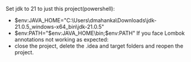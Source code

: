 Set jdk to 21 to just this project(powershell):
- $env:JAVA_HOME="C:\Users\dmahanka\Downloads\jdk-21.0.5_windows-x64_bin\jdk-21.0.5"
- $env:PATH="$env:JAVA_HOME\bin;$env:PATH"
If you face Lombok annotations not working as expected:
- close the project, delete the .idea and target folders and reopen the project.